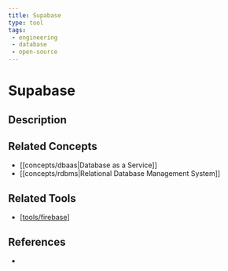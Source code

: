 ```yaml
---
title: Supabase
type: tool
tags: 
 - engineering
 - database
 - open-source
---
```


# Supabase

## Description



## Related Concepts

- [[concepts/dbaas|Database as a Service]]
- [[concepts/rdbms|Relational Database Management System]]

## Related Tools

- [[tools/firebase]]

## References

- 


[//begin]: # "Autogenerated link references for markdown compatibility"
[tools/firebase]: firebase "firebase"
[//end]: # "Autogenerated link references"